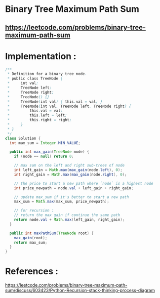 # Binary Tree Maximum Path Sum
## https://leetcode.com/problems/binary-tree-maximum-path-sum

# Implementation :
```java
/**
 * Definition for a binary tree node.
 * public class TreeNode {
 *     int val;
 *     TreeNode left;
 *     TreeNode right;
 *     TreeNode() {}
 *     TreeNode(int val) { this.val = val; }
 *     TreeNode(int val, TreeNode left, TreeNode right) {
 *         this.val = val;
 *         this.left = left;
 *         this.right = right;
 *     }
 * }
 */
class Solution {
  int max_sum = Integer.MIN_VALUE;

  public int max_gain(TreeNode node) {
    if (node == null) return 0;

    // max sum on the left and right sub-trees of node
    int left_gain = Math.max(max_gain(node.left), 0);
    int right_gain = Math.max(max_gain(node.right), 0);

    // the price to start a new path where `node` is a highest node
    int price_newpath = node.val + left_gain + right_gain;

    // update max_sum if it's better to start a new path
    max_sum = Math.max(max_sum, price_newpath);

    // for recursion :
    // return the max gain if continue the same path
    return node.val + Math.max(left_gain, right_gain);
  }

  public int maxPathSum(TreeNode root) {
    max_gain(root);
    return max_sum;
  }
}
```

# References :
https://leetcode.com/problems/binary-tree-maximum-path-sum/discuss/603423/Python-Recursion-stack-thinking-process-diagram
